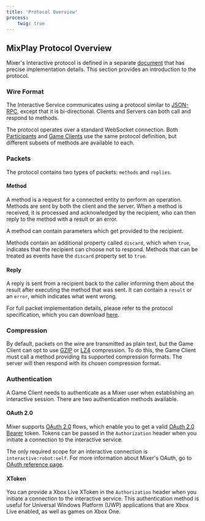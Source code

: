 ```yaml
---
title: 'Protocol Overview'
process:
    twig: true
---
```


## MixPlay Protocol Overview

Mixer's Interactive protocol is defined in a separate [document](/guides/mixplay/protocol/specification) that has precise implementation details. This section provides an introduction to the protocol.

### Wire Format
The Interactive Service communicates using a protocol similar to [JSON-RPC](https://jsonrpc.org/historical/json-rpc-1-2-proposal.html), except that it is bi-directional. Clients and Servers can both call and respond to methods.

The protocol operates over a standard WebSocket connection. Both [Participants](/guides/mixplay/interactive-overview#participants) and [Game Clients](/guides/mixplay/interactive-overview#the-game-client) use the same protocol definition, but different subsets of methods are available to each.

### Packets
The protocol contains two types of packets: `methods` and `replies`.

#### Method
A method is a request for a connected entity to perform an operation. Methods are sent by both the client and the server. When a method is received, it is processed and acknowledged by the recipient, who can then reply to the method with a result or an error.

A method can contain parameters which get provided to the recipient.

Methods contain an additional property called `discard`, which when `true`, indicates that the recipient can choose not to respond. Methods that can be treated as events have the `discard` property set to `true`.

#### Reply
A reply is sent from a recipient back to the caller informing them about the result after executing the method that was sent. It can contain a `result` or an `error`, which indicates what went wrong.

For full packet implementation details, please refer to the protocol specification, which you can download [here](/guides/mixplay/protocol/specification).

### Compression
By default, packets on the wire are transmitted as plain text, but the Game Client can opt to use [GZIP](https://tools.ietf.org/html/rfc1952) or [LZ4](https://lz4.github.io/lz4/) compression. To do this, the Game Client must call a method providing its supported compression formats. The server will then respond with its chosen compression format.

### Authentication
A Game Client needs to authenticate as a Mixer user when establishing an interactive session. There are two authentication methods available.

#### OAuth 2.0
Mixer supports [OAuth 2.0](https://tools.ietf.org/html/rfc6749) flows, which enable you to get a valid [OAuth 2.0 Bearer](https://tools.ietf.org/html/rfc6750) token. Tokens can be passed in the `Authorization` header when you initiate a connection to the interactive service.

The only required scope for an interactive connection is `interactive:robot:self`. For more information about Mixer's OAuth, go to [OAuth reference page](/reference/oauth).

#### XToken
You can provide a Xbox Live XToken in the `Authorization` header when you initiate a connection to the interactive service. This authentication method is useful for Universal Windows Platform (UWP) applications that are Xbox Live enabled, as well as games on Xbox One.
